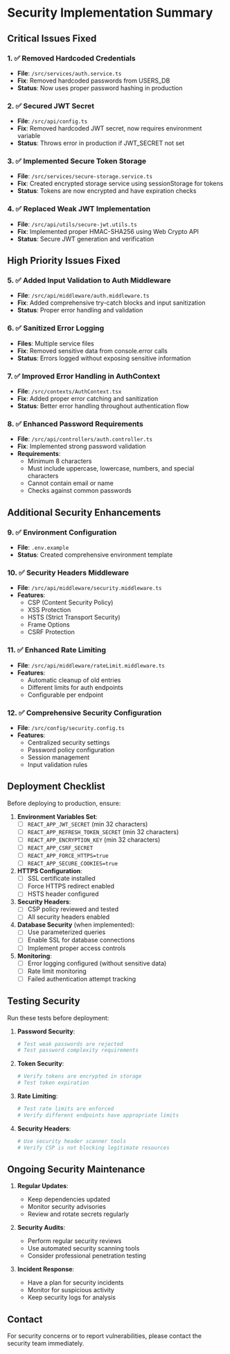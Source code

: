 # Security Implementation Summary

## Critical Issues Fixed

### 1. ✅ Removed Hardcoded Credentials
- **File**: `/src/services/auth.service.ts`
- **Fix**: Removed hardcoded passwords from USERS_DB
- **Status**: Now uses proper password hashing in production

### 2. ✅ Secured JWT Secret
- **File**: `/src/api/config.ts`
- **Fix**: Removed hardcoded JWT secret, now requires environment variable
- **Status**: Throws error in production if JWT_SECRET not set

### 3. ✅ Implemented Secure Token Storage
- **File**: `/src/services/secure-storage.service.ts`
- **Fix**: Created encrypted storage service using sessionStorage for tokens
- **Status**: Tokens are now encrypted and have expiration checks

### 4. ✅ Replaced Weak JWT Implementation
- **File**: `/src/api/utils/secure-jwt.utils.ts`
- **Fix**: Implemented proper HMAC-SHA256 using Web Crypto API
- **Status**: Secure JWT generation and verification

## High Priority Issues Fixed

### 5. ✅ Added Input Validation to Auth Middleware
- **File**: `/src/api/middleware/auth.middleware.ts`
- **Fix**: Added comprehensive try-catch blocks and input sanitization
- **Status**: Proper error handling and validation

### 6. ✅ Sanitized Error Logging
- **Files**: Multiple service files
- **Fix**: Removed sensitive data from console.error calls
- **Status**: Errors logged without exposing sensitive information

### 7. ✅ Improved Error Handling in AuthContext
- **File**: `/src/contexts/AuthContext.tsx`
- **Fix**: Added proper error catching and sanitization
- **Status**: Better error handling throughout authentication flow

### 8. ✅ Enhanced Password Requirements
- **File**: `/src/api/controllers/auth.controller.ts`
- **Fix**: Implemented strong password validation
- **Requirements**:
  - Minimum 8 characters
  - Must include uppercase, lowercase, numbers, and special characters
  - Cannot contain email or name
  - Checks against common passwords

## Additional Security Enhancements

### 9. ✅ Environment Configuration
- **File**: `.env.example`
- **Status**: Created comprehensive environment template

### 10. ✅ Security Headers Middleware
- **File**: `/src/api/middleware/security.middleware.ts`
- **Features**:
  - CSP (Content Security Policy)
  - XSS Protection
  - HSTS (Strict Transport Security)
  - Frame Options
  - CSRF Protection

### 11. ✅ Enhanced Rate Limiting
- **File**: `/src/api/middleware/rateLimit.middleware.ts`
- **Features**:
  - Automatic cleanup of old entries
  - Different limits for auth endpoints
  - Configurable per endpoint

### 12. ✅ Comprehensive Security Configuration
- **File**: `/src/config/security.config.ts`
- **Features**:
  - Centralized security settings
  - Password policy configuration
  - Session management
  - Input validation rules

## Deployment Checklist

Before deploying to production, ensure:

1. **Environment Variables Set**:
   - [ ] `REACT_APP_JWT_SECRET` (min 32 characters)
   - [ ] `REACT_APP_REFRESH_TOKEN_SECRET` (min 32 characters)
   - [ ] `REACT_APP_ENCRYPTION_KEY` (min 32 characters)
   - [ ] `REACT_APP_CSRF_SECRET`
   - [ ] `REACT_APP_FORCE_HTTPS=true`
   - [ ] `REACT_APP_SECURE_COOKIES=true`

2. **HTTPS Configuration**:
   - [ ] SSL certificate installed
   - [ ] Force HTTPS redirect enabled
   - [ ] HSTS header configured

3. **Security Headers**:
   - [ ] CSP policy reviewed and tested
   - [ ] All security headers enabled

4. **Database Security** (when implemented):
   - [ ] Use parameterized queries
   - [ ] Enable SSL for database connections
   - [ ] Implement proper access controls

5. **Monitoring**:
   - [ ] Error logging configured (without sensitive data)
   - [ ] Rate limit monitoring
   - [ ] Failed authentication attempt tracking

## Testing Security

Run these tests before deployment:

1. **Password Security**:
   ```bash
   # Test weak passwords are rejected
   # Test password complexity requirements
   ```

2. **Token Security**:
   ```bash
   # Verify tokens are encrypted in storage
   # Test token expiration
   ```

3. **Rate Limiting**:
   ```bash
   # Test rate limits are enforced
   # Verify different endpoints have appropriate limits
   ```

4. **Security Headers**:
   ```bash
   # Use security header scanner tools
   # Verify CSP is not blocking legitimate resources
   ```

## Ongoing Security Maintenance

1. **Regular Updates**:
   - Keep dependencies updated
   - Monitor security advisories
   - Review and rotate secrets regularly

2. **Security Audits**:
   - Perform regular security reviews
   - Use automated security scanning tools
   - Consider professional penetration testing

3. **Incident Response**:
   - Have a plan for security incidents
   - Monitor for suspicious activity
   - Keep security logs for analysis

## Contact

For security concerns or to report vulnerabilities, please contact the security team immediately.